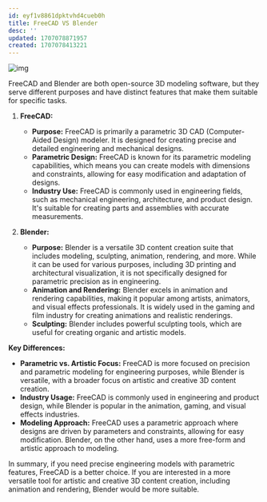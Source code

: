 ```yaml
---
id: eyf1v8861dpktvhd4cueb0h
title: FreeCAD VS Blender
desc: ''
updated: 1707078871957
created: 1707078413221
---
```

![img](/assets/images/2024-02-04-21-34-08.png)

FreeCAD and Blender are both open-source 3D modeling software, but they serve different purposes and have distinct features that make them suitable for specific tasks.

1. **FreeCAD:**
   - **Purpose:** FreeCAD is primarily a parametric 3D CAD (Computer-Aided Design) modeler. It is designed for creating precise and detailed engineering and mechanical designs.
   - **Parametric Design:** FreeCAD is known for its parametric modeling capabilities, which means you can create models with dimensions and constraints, allowing for easy modification and adaptation of designs.
   - **Industry Use:** FreeCAD is commonly used in engineering fields, such as mechanical engineering, architecture, and product design. It's suitable for creating parts and assemblies with accurate measurements.

2. **Blender:**
   - **Purpose:** Blender is a versatile 3D content creation suite that includes modeling, sculpting, animation, rendering, and more. While it can be used for various purposes, including 3D printing and architectural visualization, it is not specifically designed for parametric precision as in engineering.
   - **Animation and Rendering:** Blender excels in animation and rendering capabilities, making it popular among artists, animators, and visual effects professionals. It is widely used in the gaming and film industry for creating animations and realistic renderings.
   - **Sculpting:** Blender includes powerful sculpting tools, which are useful for creating organic and artistic models.

**Key Differences:**

- **Parametric vs. Artistic Focus:** FreeCAD is more focused on precision and parametric modeling for engineering purposes, while Blender is versatile, with a broader focus on artistic and creative 3D content creation.
- **Industry Usage:** FreeCAD is commonly used in engineering and product design, while Blender is popular in the animation, gaming, and visual effects industries.
- **Modeling Approach:** FreeCAD uses a parametric approach where designs are driven by parameters and constraints, allowing for easy modification. Blender, on the other hand, uses a more free-form and artistic approach to modeling.

In summary, if you need precise engineering models with parametric features, FreeCAD is a better choice. If you are interested in a more versatile tool for artistic and creative 3D content creation, including animation and rendering, Blender would be more suitable.
